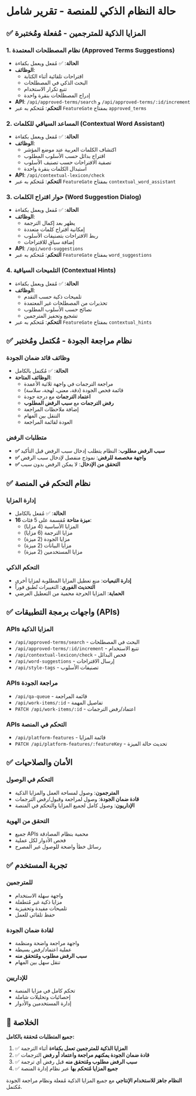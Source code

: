 # حالة النظام الذكي للمنصة - تقرير شامل

## ✅ المزايا الذكية للمترجمين - مُفعلة ومُختبرة

### 1. نظام المصطلحات المعتمدة (Approved Terms Suggestions)
- **الحالة**: ✅ مُفعل ويعمل بكفاءة
- **الوظائف**:
  - اقتراحات تلقائية أثناء الكتابة
  - البحث الذكي في المصطلحات
  - تتبع تكرار الاستخدام
  - إدراج المصطلحات بنقرة واحدة
- **API**: `/api/approved-terms/search` و `/api/approved-terms/:id/increment`
- **التحكم**: مُتحكم به عبر `FeatureGate` بمفتاح `approved_terms`

### 2. المساعد السياقي للكلمات (Contextual Word Assistant)
- **الحالة**: ✅ مُفعل ويعمل بكفاءة
- **الوظائف**:
  - اكتشاف الكلمات العربية عند موضع المؤشر
  - اقتراح بدائل حسب الأسلوب المطلوب
  - تصفية الاقتراحات حسب تصنيف الأسلوب
  - استبدال الكلمات بنقرة واحدة
- **API**: `/api/contextual-lexicon/check`
- **التحكم**: مُتحكم به عبر `FeatureGate` بمفتاح `contextual_word_assistant`

### 3. حوار اقتراح الكلمات (Word Suggestion Dialog)
- **الحالة**: ✅ مُفعل ويعمل بكفاءة
- **الوظائف**:
  - يظهر بعد إكمال الترجمة
  - إمكانية اقتراح كلمات متعددة
  - ربط الاقتراحات بتصنيفات الأسلوب
  - إضافة سياق للاقتراحات
- **API**: `/api/word-suggestions`
- **التحكم**: مُتحكم به عبر `FeatureGate` بمفتاح `word_suggestions`

### 4. التلميحات السياقية (Contextual Hints)
- **الحالة**: ✅ مُفعل ويعمل بكفاءة
- **الوظائف**:
  - تلميحات ذكية حسب التقدم
  - تحذيرات من المصطلحات غير المعتمدة
  - نصائح حسب الأسلوب المطلوب
  - تشجيع وتحفيز المترجمين
- **التحكم**: مُتحكم به عبر `FeatureGate` بمفتاح `contextual_hints`

## ✅ نظام مراجعة الجودة - مُكتمل ومُختبر

### وظائف قائد ضمان الجودة
- **الحالة**: ✅ مُكتمل بالكامل
- **الوظائف المتاحة**:
  - مراجعة الترجمات في واجهة ثلاثية الأعمدة
  - قائمة فحص الجودة (دقة، معنى، لهجة، سلاسة)
  - **اعتماد الترجمات** مع درجة جودة
  - **رفض الترجمات** مع **سبب الرفض المطلوب**
  - إضافة ملاحظات المراجعة
  - التنقل بين المهام
  - العودة لقائمة المراجعة

### متطلبات الرفض
- **✅ سبب الرفض مطلوب**: النظام يتطلب إدخال سبب الرفض قبل التأكيد
- **✅ واجهة مخصصة للرفض**: نموذج منفصل لإدخال سبب الرفض
- **✅ التحقق من الإدخال**: لا يمكن الرفض بدون سبب

## ✅ نظام التحكم في المنصة

### إدارة المزايا
- **الحالة**: ✅ مُفعل بالكامل
- **16 ميزة متاحة** مُقسمة على 5 فئات:
  - المزايا الأساسية (4 مزايا)
  - مزايا الترجمة (6 مزايا)
  - مزايا الجودة (2 ميزة)
  - مزايا البيانات (2 ميزة)
  - مزايا المستخدمين (2 ميزة)

### التحكم الذكي
- **إدارة التبعيات**: منع تعطيل المزايا المطلوبة لمزايا أخرى
- **التحديث الفوري**: التغييرات تُطبق فوراً
- **الحماية**: المزايا الحرجة محمية من التعطيل العرضي

## ✅ واجهات برمجة التطبيقات (APIs)

### APIs المزايا الذكية
- `/api/approved-terms/search` - البحث في المصطلحات
- `/api/approved-terms/:id/increment` - تتبع الاستخدام
- `/api/contextual-lexicon/check` - فحص البدائل
- `/api/word-suggestions` - إرسال الاقتراحات
- `/api/style-tags` - تصنيفات الأسلوب

### APIs مراجعة الجودة
- `/api/qa-queue` - قائمة المراجعة
- `/api/work-items/:id` - تفاصيل المهمة
- `PATCH /api/work-items/:id` - اعتماد/رفض الترجمات

### APIs التحكم في المنصة
- `/api/platform-features` - قائمة المزايا
- `PATCH /api/platform-features/:featureKey` - تحديث حالة الميزة

## ✅ الأمان والصلاحيات

### التحكم في الوصول
- **المترجمون**: وصول لمساحة العمل والمزايا الذكية
- **قادة ضمان الجودة**: وصول لمراجعة وقبول/رفض الترجمات
- **الإداريون**: وصول كامل لجميع المزايا والتحكم في المنصة

### التحقق من الهوية
- جميع APIs محمية بنظام المصادقة
- فحص الأدوار لكل عملية
- رسائل خطأ واضحة للوصول غير المصرح

## ✅ تجربة المستخدم

### للمترجمين
- واجهة سهلة الاستخدام
- مزايا ذكية غير مُتطفلة
- تلميحات مفيدة وتحفيزية
- حفظ تلقائي للعمل

### لقادة ضمان الجودة
- واجهة مراجعة واضحة ومنظمة
- عملية اعتماد/رفض بسيطة
- **سبب الرفض مطلوب ومُتحقق منه**
- تنقل سهل بين المهام

### للإداريين
- تحكم كامل في مزايا المنصة
- إحصائيات وتحليلات شاملة
- إدارة المستخدمين والأدوار

## 🎯 الخلاصة

**جميع المتطلبات مُحققة بالكامل:**

1. ✅ **المزايا الذكية للمترجمين تعمل بكفاءة** أثناء الترجمة
2. ✅ **قادة ضمان الجودة يمكنهم مراجعة واعتماد أو رفض** الترجمات
3. ✅ **سبب الرفض مطلوب ومُتحقق منه** قبل رفض أي ترجمة
4. ✅ **جميع المزايا مُتحكم بها** عبر نظام إدارة المنصة

**النظام جاهز للاستخدام الإنتاجي** مع جميع المزايا الذكية مُفعلة ونظام مراجعة الجودة مُكتمل.
